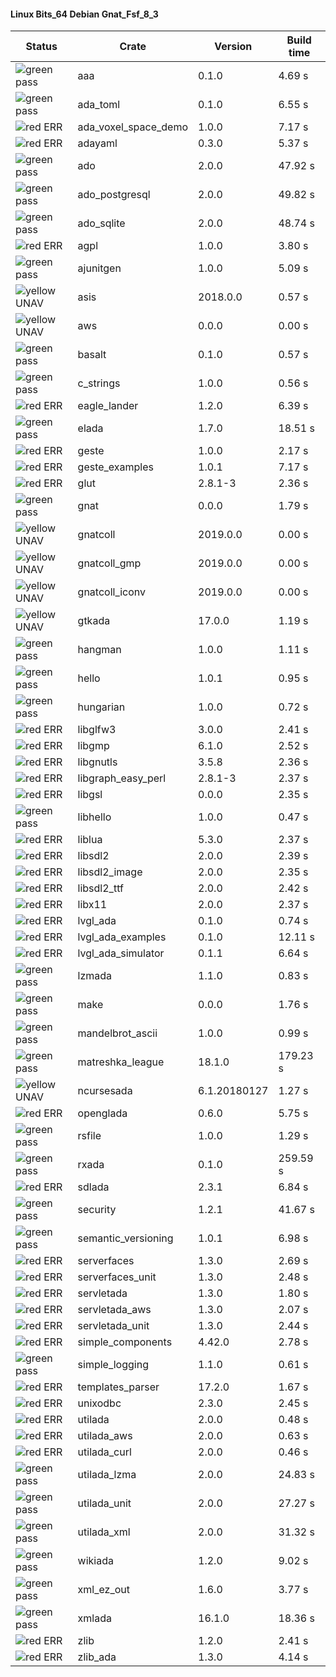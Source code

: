 #### Linux Bits_64 Debian Gnat_Fsf_8_3

| Status | Crate | Version | Build time |
| --- | --- | --- | --- |
|![green](https://placehold.it/8/00aa00/000000?text=+) pass | aaa | 0.1.0 |  4.69 s |
|![green](https://placehold.it/8/00aa00/000000?text=+) pass | ada_toml | 0.1.0 |  6.55 s |
|![red](https://placehold.it/8/ff0000/000000?text=+) ERR  | ada_voxel_space_demo | 1.0.0 |  7.17 s |
|![red](https://placehold.it/8/ff0000/000000?text=+) ERR  | adayaml | 0.3.0 |  5.37 s |
|![green](https://placehold.it/8/00aa00/000000?text=+) pass | ado | 2.0.0 |  47.92 s |
|![green](https://placehold.it/8/00aa00/000000?text=+) pass | ado_postgresql | 2.0.0 |  49.82 s |
|![green](https://placehold.it/8/00aa00/000000?text=+) pass | ado_sqlite | 2.0.0 |  48.74 s |
|![red](https://placehold.it/8/ff0000/000000?text=+) ERR  | agpl | 1.0.0 |  3.80 s |
|![green](https://placehold.it/8/00aa00/000000?text=+) pass | ajunitgen | 1.0.0 |  5.09 s |
|![yellow](https://placehold.it/8/ffbb00/000000?text=+) UNAV | asis | 2018.0.0 |  0.57 s |
|![yellow](https://placehold.it/8/ffbb00/000000?text=+) UNAV | aws | 0.0.0 |  0.00 s |
|![green](https://placehold.it/8/00aa00/000000?text=+) pass | basalt | 0.1.0 |  0.57 s |
|![green](https://placehold.it/8/00aa00/000000?text=+) pass | c_strings | 1.0.0 |  0.56 s |
|![red](https://placehold.it/8/ff0000/000000?text=+) ERR  | eagle_lander | 1.2.0 |  6.39 s |
|![green](https://placehold.it/8/00aa00/000000?text=+) pass | elada | 1.7.0 |  18.51 s |
|![red](https://placehold.it/8/ff0000/000000?text=+) ERR  | geste | 1.0.0 |  2.17 s |
|![red](https://placehold.it/8/ff0000/000000?text=+) ERR  | geste_examples | 1.0.1 |  7.17 s |
|![red](https://placehold.it/8/ff0000/000000?text=+) ERR  | glut | 2.8.1-3 |  2.36 s |
|![green](https://placehold.it/8/00aa00/000000?text=+) pass | gnat | 0.0.0 |  1.79 s |
|![yellow](https://placehold.it/8/ffbb00/000000?text=+) UNAV | gnatcoll | 2019.0.0 |  0.00 s |
|![yellow](https://placehold.it/8/ffbb00/000000?text=+) UNAV | gnatcoll_gmp | 2019.0.0 |  0.00 s |
|![yellow](https://placehold.it/8/ffbb00/000000?text=+) UNAV | gnatcoll_iconv | 2019.0.0 |  0.00 s |
|![yellow](https://placehold.it/8/ffbb00/000000?text=+) UNAV | gtkada | 17.0.0 |  1.19 s |
|![green](https://placehold.it/8/00aa00/000000?text=+) pass | hangman | 1.0.0 |  1.11 s |
|![green](https://placehold.it/8/00aa00/000000?text=+) pass | hello | 1.0.1 |  0.95 s |
|![green](https://placehold.it/8/00aa00/000000?text=+) pass | hungarian | 1.0.0 |  0.72 s |
|![red](https://placehold.it/8/ff0000/000000?text=+) ERR  | libglfw3 | 3.0.0 |  2.41 s |
|![red](https://placehold.it/8/ff0000/000000?text=+) ERR  | libgmp | 6.1.0 |  2.52 s |
|![red](https://placehold.it/8/ff0000/000000?text=+) ERR  | libgnutls | 3.5.8 |  2.36 s |
|![red](https://placehold.it/8/ff0000/000000?text=+) ERR  | libgraph_easy_perl | 2.8.1-3 |  2.37 s |
|![red](https://placehold.it/8/ff0000/000000?text=+) ERR  | libgsl | 0.0.0 |  2.35 s |
|![green](https://placehold.it/8/00aa00/000000?text=+) pass | libhello | 1.0.0 |  0.47 s |
|![red](https://placehold.it/8/ff0000/000000?text=+) ERR  | liblua | 5.3.0 |  2.37 s |
|![red](https://placehold.it/8/ff0000/000000?text=+) ERR  | libsdl2 | 2.0.0 |  2.39 s |
|![red](https://placehold.it/8/ff0000/000000?text=+) ERR  | libsdl2_image | 2.0.0 |  2.35 s |
|![red](https://placehold.it/8/ff0000/000000?text=+) ERR  | libsdl2_ttf | 2.0.0 |  2.42 s |
|![red](https://placehold.it/8/ff0000/000000?text=+) ERR  | libx11 | 2.0.0 |  2.37 s |
|![red](https://placehold.it/8/ff0000/000000?text=+) ERR  | lvgl_ada | 0.1.0 |  0.74 s |
|![red](https://placehold.it/8/ff0000/000000?text=+) ERR  | lvgl_ada_examples | 0.1.0 |  12.11 s |
|![red](https://placehold.it/8/ff0000/000000?text=+) ERR  | lvgl_ada_simulator | 0.1.1 |  6.64 s |
|![green](https://placehold.it/8/00aa00/000000?text=+) pass | lzmada | 1.1.0 |  0.83 s |
|![green](https://placehold.it/8/00aa00/000000?text=+) pass | make | 0.0.0 |  1.76 s |
|![green](https://placehold.it/8/00aa00/000000?text=+) pass | mandelbrot_ascii | 1.0.0 |  0.99 s |
|![green](https://placehold.it/8/00aa00/000000?text=+) pass | matreshka_league | 18.1.0 |  179.23 s |
|![yellow](https://placehold.it/8/ffbb00/000000?text=+) UNAV | ncursesada | 6.1.20180127 |  1.27 s |
|![red](https://placehold.it/8/ff0000/000000?text=+) ERR  | openglada | 0.6.0 |  5.75 s |
|![green](https://placehold.it/8/00aa00/000000?text=+) pass | rsfile | 1.0.0 |  1.29 s |
|![green](https://placehold.it/8/00aa00/000000?text=+) pass | rxada | 0.1.0 |  259.59 s |
|![red](https://placehold.it/8/ff0000/000000?text=+) ERR  | sdlada | 2.3.1 |  6.84 s |
|![green](https://placehold.it/8/00aa00/000000?text=+) pass | security | 1.2.1 |  41.67 s |
|![green](https://placehold.it/8/00aa00/000000?text=+) pass | semantic_versioning | 1.0.1 |  6.98 s |
|![red](https://placehold.it/8/ff0000/000000?text=+) ERR  | serverfaces | 1.3.0 |  2.69 s |
|![red](https://placehold.it/8/ff0000/000000?text=+) ERR  | serverfaces_unit | 1.3.0 |  2.48 s |
|![red](https://placehold.it/8/ff0000/000000?text=+) ERR  | servletada | 1.3.0 |  1.80 s |
|![red](https://placehold.it/8/ff0000/000000?text=+) ERR  | servletada_aws | 1.3.0 |  2.07 s |
|![red](https://placehold.it/8/ff0000/000000?text=+) ERR  | servletada_unit | 1.3.0 |  2.44 s |
|![red](https://placehold.it/8/ff0000/000000?text=+) ERR  | simple_components | 4.42.0 |  2.78 s |
|![green](https://placehold.it/8/00aa00/000000?text=+) pass | simple_logging | 1.1.0 |  0.61 s |
|![red](https://placehold.it/8/ff0000/000000?text=+) ERR  | templates_parser | 17.2.0 |  1.67 s |
|![red](https://placehold.it/8/ff0000/000000?text=+) ERR  | unixodbc | 2.3.0 |  2.45 s |
|![red](https://placehold.it/8/ff0000/000000?text=+) ERR  | utilada | 2.0.0 |  0.48 s |
|![red](https://placehold.it/8/ff0000/000000?text=+) ERR  | utilada_aws | 2.0.0 |  0.63 s |
|![red](https://placehold.it/8/ff0000/000000?text=+) ERR  | utilada_curl | 2.0.0 |  0.46 s |
|![green](https://placehold.it/8/00aa00/000000?text=+) pass | utilada_lzma | 2.0.0 |  24.83 s |
|![green](https://placehold.it/8/00aa00/000000?text=+) pass | utilada_unit | 2.0.0 |  27.27 s |
|![green](https://placehold.it/8/00aa00/000000?text=+) pass | utilada_xml | 2.0.0 |  31.32 s |
|![green](https://placehold.it/8/00aa00/000000?text=+) pass | wikiada | 1.2.0 |  9.02 s |
|![green](https://placehold.it/8/00aa00/000000?text=+) pass | xml_ez_out | 1.6.0 |  3.77 s |
|![green](https://placehold.it/8/00aa00/000000?text=+) pass | xmlada | 16.1.0 |  18.36 s |
|![red](https://placehold.it/8/ff0000/000000?text=+) ERR  | zlib | 1.2.0 |  2.41 s |
|![red](https://placehold.it/8/ff0000/000000?text=+) ERR  | zlib_ada | 1.3.0 |  4.14 s |
